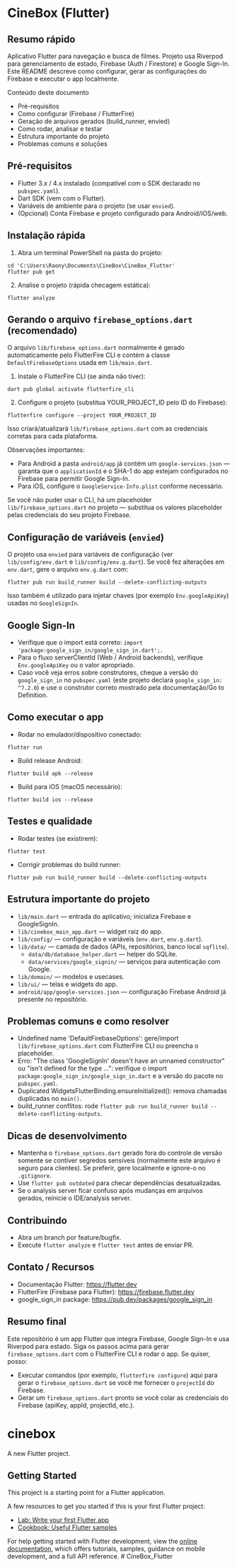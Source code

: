 # CineBox (Flutter)

Resumo rápido
----------------
Aplicativo Flutter para navegação e busca de filmes. Projeto usa Riverpod para gerenciamento de estado, Firebase (Auth / Firestore) e Google Sign-In. Este README descreve como configurar, gerar as configurações do Firebase e executar o app localmente.

Conteúdo deste documento
- Pré-requisitos
- Como configurar (Firebase / FlutterFire)
- Geração de arquivos gerados (build_runner, envied)
- Como rodar, analisar e testar
- Estrutura importante do projeto
- Problemas comuns e soluções

Pré-requisitos
----------------
- Flutter 3.x / 4.x instalado (compatível com o SDK declarado no `pubspec.yaml`).
- Dart SDK (vem com o Flutter).
- Variáveis de ambiente para o projeto (se usar `envied`).
- (Opcional) Conta Firebase e projeto configurado para Android/iOS/web.

Instalação rápida
----------------
1. Abra um terminal PowerShell na pasta do projeto:

```pwsh
cd 'C:\Users\Raony\Documents\CineBox\CineBox_Flutter'
flutter pub get
```

2. Analise o projeto (rápida checagem estática):

```pwsh
flutter analyze
```

Gerando o arquivo `firebase_options.dart` (recomendado)
----------------------------------------------------
O arquivo `lib/firebase_options.dart` normalmente é gerado automaticamente pelo FlutterFire CLI e contém a classe `DefaultFirebaseOptions` usada em `lib/main.dart`.

1. Instale o FlutterFire CLI (se ainda não tiver):

```pwsh
dart pub global activate flutterfire_cli
```

2. Configure o projeto (substitua YOUR_PROJECT_ID pelo ID do Firebase):

```pwsh
flutterfire configure --project YOUR_PROJECT_ID
```

Isso criará/atualizará `lib/firebase_options.dart` com as credenciais corretas para cada plataforma.

Observações importantes:
- Para Android a pasta `android/app` já contém um `google-services.json` — garanta que o `applicationId` e o SHA-1 do app estejam configurados no Firebase para permitir Google Sign-In.
- Para iOS, configure o `GoogleService-Info.plist` conforme necessário.

Se você não puder usar o CLI, há um placeholder `lib/firebase_options.dart` no projeto — substitua os valores placeholder pelas credenciais do seu projeto Firebase.

Configuração de variáveis (`envied`)
------------------------------------
O projeto usa `envied` para variáveis de configuração (ver `lib/config/env.dart` e `lib/config/env.g.dart`). Se você fez alterações em `env.dart`, gere o arquivo `env.g.dart` com:

```pwsh
flutter pub run build_runner build --delete-conflicting-outputs
```

Isso também é utilizado para injetar chaves (por exemplo `Env.googleApiKey`) usadas no `GoogleSignIn`.

Google Sign-In
---------------
- Verifique que o import está correto: `import 'package:google_sign_in/google_sign_in.dart';`.
- Para o fluxo serverClientId (Web / Android backends), verifique `Env.googleApiKey` ou o valor apropriado.
- Caso você veja erros sobre construtores, cheque a versão do `google_sign_in` no `pubspec.yaml` (este projeto declara `google_sign_in: ^7.2.0`) e use o construtor correto mostrado pela documentação/Go to Definition.

Como executar o app
--------------------
- Rodar no emulador/dispositivo conectado:

```pwsh
flutter run
```

- Build release Android:

```pwsh
flutter build apk --release
```

- Build para iOS (macOS necessário):

```pwsh
flutter build ios --release
```

Testes e qualidade
-------------------
- Rodar testes (se existirem):

```pwsh
flutter test
```

- Corrigir problemas do build runner:

```pwsh
flutter pub run build_runner build --delete-conflicting-outputs
```

Estrutura importante do projeto
-------------------------------
- `lib/main.dart` — entrada do aplicativo; inicializa Firebase e GoogleSignIn.
- `lib/cinebox_main_app.dart` — widget raiz do app.
- `lib/config/` — configuração e variáveis (`env.dart`, `env.g.dart`).
- `lib/data/` — camada de dados (APIs, repositórios, banco local `sqflite`).
  - `data/db/database_helper.dart` — helper do SQLite.
  - `data/services/google_signin/` — serviços para autenticação com Google.
- `lib/domain/` — modelos e usecases.
- `lib/ui/` — telas e widgets do app.
- `android/app/google-services.json` — configuração Firebase Android já presente no repositório.

Problemas comuns e como resolver
--------------------------------
- Undefined name 'DefaultFirebaseOptions': gere/import `lib/firebase_options.dart` com FlutterFire CLI ou preencha o placeholder.
- Erro: "The class 'GoogleSignIn' doesn't have an unnamed constructor" ou "isn't defined for the type ...": verifique o import `package:google_sign_in/google_sign_in.dart` e a versão do pacote no `pubspec.yaml`.
- Duplicated WidgetsFlutterBinding.ensureInitialized(): remova chamadas duplicadas no `main()`.
- build_runner conflitos: rode `flutter pub run build_runner build --delete-conflicting-outputs`.

Dicas de desenvolvimento
------------------------
- Mantenha o `firebase_options.dart` gerado fora do controle de versão somente se contiver segredos sensíveis (normalmente este arquivo é seguro para clientes). Se preferir, gere localmente e ignore-o no `.gitignore`.
- Use `flutter pub outdated` para checar dependências desatualizadas.
- Se o analysis server ficar confuso após mudanças em arquivos gerados, reinicie o IDE/analysis server.

Contribuindo
------------
- Abra um branch por feature/bugfix.
- Execute `flutter analyze` e `flutter test` antes de enviar PR.

Contato / Recursos
-------------------
- Documentação Flutter: https://flutter.dev
- FlutterFire (Firebase para Flutter): https://firebase.flutter.dev
- google_sign_in package: https://pub.dev/packages/google_sign_in

Resumo final
-----------
Este repositório é um app Flutter que integra Firebase, Google Sign-In e usa Riverpod para estado. Siga os passos acima para gerar `firebase_options.dart` com o FlutterFire CLI e rodar o app. Se quiser, posso:

- Executar comandos (por exemplo, `flutterfire configure`) aqui para gerar o `firebase_options.dart` se você me fornecer o `projectId` do Firebase.
- Gerar um `firebase_options.dart` pronto se você colar as credenciais do Firebase (apiKey, appId, projectId, etc.).
# cinebox

A new Flutter project.

## Getting Started

This project is a starting point for a Flutter application.

A few resources to get you started if this is your first Flutter project:

- [Lab: Write your first Flutter app](https://docs.flutter.dev/get-started/codelab)
- [Cookbook: Useful Flutter samples](https://docs.flutter.dev/cookbook)

For help getting started with Flutter development, view the
[online documentation](https://docs.flutter.dev/), which offers tutorials,
samples, guidance on mobile development, and a full API reference.
#   C i n e B o x _ F l u t t e r 
 
 
